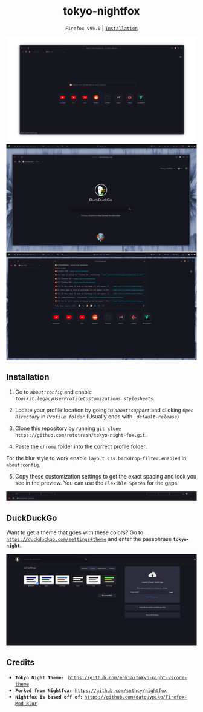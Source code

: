 <div align="center">
<h1>tokyo-nightfox</h1>

`Firefox v95.0` | [`Installation`](https://github.com/rototrash/tokyo-night-fox#installation)

![preview1](./assets/screenshot.png)
![preview2](./assets/screenshot2.png)
![preview3](./assets/screenshot3.png)

</div>

## Installation

1. Go to *`about:config`* and enable *`toolkit.legacyUserProfileCustomizations.stylesheets`*.

2. Locate your profile location by going to *`about:support`* and clicking *`Open Directory`* in *`Profile folder`* (Usually ends with *`.default-release`*)

3. Clone this repository by running `git clone https://github.com/rototrash/tokyo-night-fox.git`.

4. Paste the `chrome` folder into the correct profile folder.

For the blur style to work enable `layout.css.backdrop-filter.enabled` in `about:config`.

5. Copy these customization settings to get the exact spacing and look you see in the preview. You can use the `Flexible Spaces` for the gaps.

![spacings](./assets/spacings.png)

 ## DuckDuckGo

Want to get a theme that goes with these colors? Go to [`https://duckduckgo.com/settings#theme`](`https://duckduckgo.com/settings#theme`) and enter the passphrase **`tokyo-night`**.

![ddg](./assets/ddg.png)



## Credits

* **`Tokyo Night Theme: `** [`https://github.com/enkia/tokyo-night-vscode-theme`](https://github.com/enkia/tokyo-night-vscode-theme) 
* **`Forked from Nightfox: `**[`https://github.com/snthcy/nightfox`](https://github.com/snthcy/nightfox)  
* **`Nightfox is based off of:`** [`https://github.com/datguypiko/Firefox-Mod-Blur`](https://github.com/datguypiko/Firefox-Mod-Blur)
